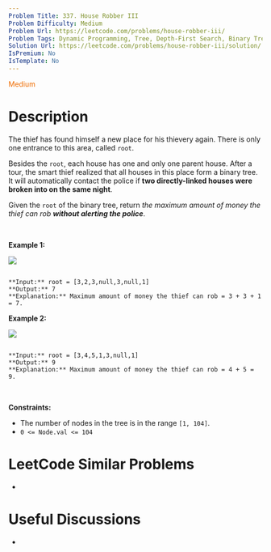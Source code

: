 ```yaml
---
Problem Title: 337. House Robber III
Problem Difficulty: Medium
Problem Url: https://leetcode.com/problems/house-robber-iii/
Problem Tags: Dynamic Programming, Tree, Depth-First Search, Binary Tree
Solution Url: https://leetcode.com/problems/house-robber-iii/solution/
IsPremium: No
IsTemplate: No
---
```


<span style="color: rgb(239, 108, 0);">Medium</span>

# Description

The thief has found himself a new place for his thievery again. There is only one entrance to this area, called `root`.


Besides the `root`, each house has one and only one parent house. After a tour, the smart thief realized that all houses in this place form a binary tree. It will automatically contact the police if **two directly-linked houses were broken into on the same night**.


Given the `root` of the binary tree, return *the maximum amount of money the thief can rob **without alerting the police***.


 


**Example 1:**


![](https://assets.leetcode.com/uploads/2021/03/10/rob1-tree.jpg)

```

**Input:** root = [3,2,3,null,3,null,1]
**Output:** 7
**Explanation:** Maximum amount of money the thief can rob = 3 + 3 + 1 = 7.

```

**Example 2:**


![](https://assets.leetcode.com/uploads/2021/03/10/rob2-tree.jpg)

```

**Input:** root = [3,4,5,1,3,null,1]
**Output:** 9
**Explanation:** Maximum amount of money the thief can rob = 4 + 5 = 9.

```

 


**Constraints:**


* The number of nodes in the tree is in the range `[1, 104]`.
* `0 <= Node.val <= 104`




# LeetCode Similar Problems

- []()

# Useful Discussions

- []()
